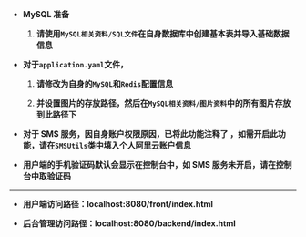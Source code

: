 

* **MySQL 准备**
  
  1. **请使用`MySQL相关资料/SQL文件`在自身数据库中创建基本表并导入基础数据信息**

* **对于`application.yaml`文件，**
  
  1. **请修改为自身的`MySQL`和`Redis`配置信息**
  
  2. **并设置图片的存放路径，然后在`MySQL相关资料/图片资料`中的所有图片存放到此路径下**

* **对于 SMS 服务，因自身账户权限原因，已将此功能注释了 ，如需开启此功能，请在`SMSUtils`类中填入个人阿里云账户信息**

* **用户端的手机验证码默认会显示在控制台中，如 SMS 服务未开启，请在控制台中取验证码**

***



* **用户端访问路径：localhost:8080/front/index.html**

* **后台管理访问路径：localhost:8080/backend/index.html**


